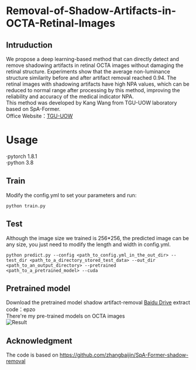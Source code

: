 # Removal-of-Shadow-Artifacts-in-OCTA-Retinal-Images
## Intruduction
We propose a deep learning-based method that can directly detect and remove shadowing artifacts in retinal OCTA images without damaging the retinal structure. Experiments show that the average non-luminance structure similarity before and after artifact removal reached 0.94. The retinal images with shadowing artifacts have high NPA values, which can be reduced to normal range after processing by this method, improving the reliability and accuracy of the medical indicator NPA.<br>
This method was developed by Kang Wang from TGU-UOW laboratory based on SpA-Former.<br>
Office Website：[TGU-UOW](http://tgu-uow.gitee.io/)
# Usage
·pytorch 1.8.1<br>
·python 3.8
## Train
Modify the config.yml to set your parameters and run:<br>
```
python train.py
``` 

## Test
Although the image size we trained is 256*256, the predicted image can be any size, you just need to modify the length and width in config.yml. <br>
```
python predict.py --config <path_to_config.yml_in_the_out_dir> --test_dir <path_to_a_directory_stored_test_data> --out_dir <path_to_an_output_directory> --pretrained <path_to_a_pretrained_model> --cuda
```
## Pretrained model
Download the pretrained model shadow artifact-removal [Baidu Drive](https://pan.baidu.com/s/1Vh4FiW_cUK_0mXauz1mZsA) extract code：epzo  
There're my pre-trained models on OCTA images<br>
![Result](https://github.com/K-y7/Removal-of-shadow-artifacts-in-OCTA-retinal-images/blob/master/imgs/result.png)
## Acknowledgment
The code is based on https://github.com/zhangbaijin/SpA-Former-shadow-removal
